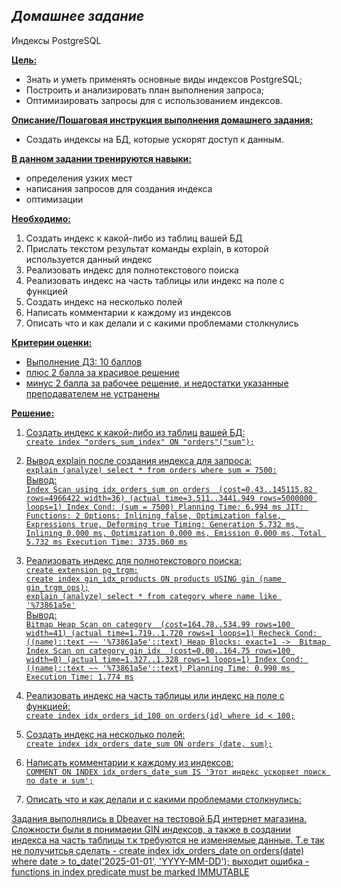 ## *Домашнее задание*  
Индексы PostgreSQL

**<u>Цель:</u>**  
* Знать и уметь применять основные виды индексов PostgreSQL;  
* Построить и анализировать план выполнения запроса;  
* Оптимизировать запросы для с использованием индексов.  


**<u>Описание/Пошаговая инструкция выполнения домашнего задания:</u>**  
* Создать индексы на БД, которые ускорят доступ к данным.  

**<u>В данном задании тренируются навыки:</u>**  

* определения узких мест  
* написания запросов для создания индекса  
* оптимизации  

**<u>Необходимо:</u>**  

1. Создать индекс к какой-либо из таблиц вашей БД    
2. Прислать текстом результат команды explain, в которой используется данный индекс      
3. Реализовать индекс для полнотекстового поиска     
4. Реализовать индекс на часть таблицы или индекс на поле с функцией  
5. Создать индекс на несколько полей  
6. Написать комментарии к каждому из индексов    
7. Описать что и как делали и с какими проблемами столкнулись    

**<u>Критерии оценки:</n>**  

* Выполнение ДЗ: 10 баллов  
* плюс 2 балла за красивое решение    
* минус 2 балла за рабочее решение, и недостатки указанные преподавателем не устранены  

**<u>Решение:</u>**  

1. Создать индекс к какой-либо из таблиц вашей БД:   
``create index "orders_sum_index" ON "orders"("sum");``

2. Вывод explain после создания индекса для запроса:  
``explain (analyze) select * from orders where sum = 7500:``    
Вывод:    
   ``Index Scan using idx_orders_sum on orders  (cost=0.43..145115.82 rows=4966422 width=36) (actual time=3.511..3441.949 rows=5000000 loops=1)
  Index Cond: (sum = 7500)
Planning Time: 6.994 ms
JIT:
  Functions: 2
  Options: Inlining false, Optimization false, Expressions true, Deforming true
  Timing: Generation 5.732 ms, Inlining 0.000 ms, Optimization 0.000 ms, Emission 0.000 ms, Total 5.732 ms
Execution Time: 3735.060 ms``


3. Реализовать индекс для полнотекстового поиска:    
``create extension pg_trgm;``  
``create index gin_idx_products ON products USING gin (name gin_trgm_ops);``  
``explain (analyze) select * from category where name like '%73861a5e'``    
Вывод:  
``Bitmap Heap Scan on category  (cost=164.78..534.99 rows=100 width=41) (actual time=1.719..1.720 rows=1 loops=1)
  Recheck Cond: ((name)::text ~~ '%73861a5e'::text)
  Heap Blocks: exact=1
  ->  Bitmap Index Scan on category_gin_idx  (cost=0.00..164.75 rows=100 width=0) (actual time=1.327..1.328 rows=1 loops=1)
        Index Cond: ((name)::text ~~ '%73861a5e'::text)
Planning Time: 0.990 ms
Execution Time: 1.774 ms``  


4. Реализовать индекс на часть таблицы или индекс на поле с функцией:    
``create index idx_orders_id_100 on orders(id) where id < 100;``  


5. Создать индекс на несколько полей:  
``create index idx_orders_date_sum ON orders (date, sum);``


6. Написать комментарии к каждому из индексов:  
``COMMENT ON INDEX idx_orders_date_sum IS 'Этот индекс ускоряет поиск по date и sum';``


7. Описать что и как делали и с какими проблемами столкнулись:  

Задания выполнялись в Dbeaver на тестовой БД интернет магазина. Сложности были в понимаеии GIN индексов, а также в создании индекса на часть таблицы т.к требуются не изменяемые данные. Т.е так не получитсья сделать - create index idx_orders_date on orders(date) where date > to_date('2025-01-01', 'YYYY-MM-DD');
выходит ошибка - functions in index predicate must be marked IMMUTABLE
